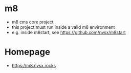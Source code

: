 # m8
- m8 cms core project
- this project must run inside a valid m8 environment
- e.g. inside m8start, see https://github.com/nvsx/m8start

# Homepage
- https://m8.nvsx.rocks
